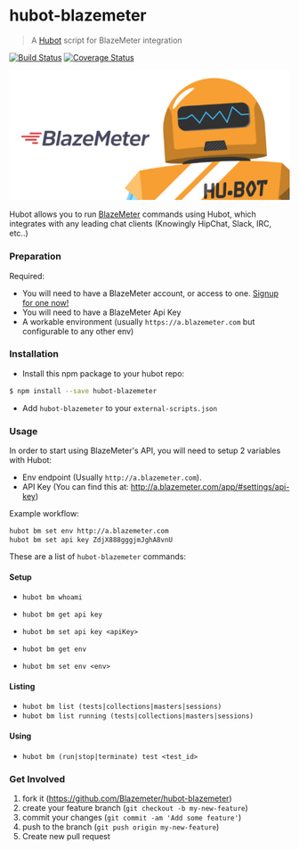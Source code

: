 # hubot-blazemeter

> A [Hubot](https://hubot.github.com/) script for BlazeMeter integration

[![Build Status](https://travis-ci.org/Blazemeter/hubot-blazemeter.svg?branch=master)](https://travis-ci.org/Blazemeter/hubot-blazemeter)
[![Coverage Status](https://coveralls.io/repos/Blazemeter/hubot-blazemeter/badge.svg?branch=master&service=github)](https://coveralls.io/github/Blazemeter/hubot-blazemeter?branch=master)

![BlazeMeter Hubot](media/hubot.png)

Hubot allows you to run [BlazeMeter](https://blazemeter.com/) commands using Hubot,
which integrates with any leading chat clients (Knowingly HipChat, Slack, IRC, etc..)

### Preparation

Required:

- You will need to have a BlazeMeter account, or access to one. [Signup for one now!](https://blazemeter.com/#signup)
- You will need to have a BlazeMeter Api Key
- A workable environment (usually `https://a.blazemeter.com` but configurable to any other env)

### Installation

- Install this npm package to your hubot repo:

```bash
$ npm install --save hubot-blazemeter
```

- Add `hubot-blazemeter` to your `external-scripts.json`

### Usage

In order to start using BlazeMeter's API, you will need to setup 2 variables with Hubot:
- Env endpoint (Usually `http://a.blazemeter.com`).
- API Key (You can find this at: http://a.blazemeter.com/app/#settings/api-key)

Example workflow:

```
hubot bm set env http://a.blazemeter.com
hubot bm set api key ZdjX888gggjmJghA8vnU
```

These are a list of `hubot-blazemeter` commands:

#### Setup

- `hubot bm whoami`

- `hubot bm get api key`
- `hubot bm set api key <apiKey>`

- `hubot bm get env`
- `hubot bm set env <env>`

#### Listing

- `hubot bm list (tests|collections|masters|sessions)`
- `hubot bm list running (tests|collections|masters|sessions)`

#### Using

- `hubot bm (run|stop|terminate) test <test_id>`

### Get Involved

1. fork it (https://github.com/Blazemeter/hubot-blazemeter)
2. create your feature branch (`git checkout -b my-new-feature`)
3. commit your changes (`git commit -am 'Add some feature'`)
4. push to the branch (`git push origin my-new-feature`)
5. Create new pull request
